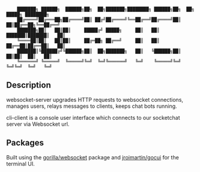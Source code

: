 

        ███████╗ ██████╗  ██████╗██╗  ██╗███████╗████████╗ ██████╗██╗  ██╗ █████╗ ████████╗
        ██╔════╝██╔═══██╗██╔════╝██║ ██╔╝██╔════╝╚══██╔══╝██╔════╝██║  ██║██╔══██╗╚══██╔══╝
        ███████╗██║   ██║██║     █████╔╝ █████╗     ██║   ██║     ███████║███████║   ██║   
        ╚════██║██║   ██║██║     ██╔═██╗ ██╔══╝     ██║   ██║     ██╔══██║██╔══██║   ██║   
        ███████║╚██████╔╝╚██████╗██║  ██╗███████╗   ██║   ╚██████╗██║  ██║██║  ██║   ██║   
        ╚══════╝ ╚═════╝  ╚═════╝╚═╝  ╚═╝╚══════╝   ╚═╝    ╚═════╝╚═╝  ╚═╝╚═╝  ╚═╝   ╚═╝   
                                                                                        
## Description

websocket-server upgrades HTTP requests to websocket connections, manages users, relays messages to clients, keeps chat bots running.

cli-client is a console user interface which connects to our socketchat server via Websocket url.

## Packages

Built using the [gorilla/websocket](https://github.com/gorilla/websocket) package and [jroimartin/gocui](https://github.com/jroimartin/gocui) for the terminal UI.




